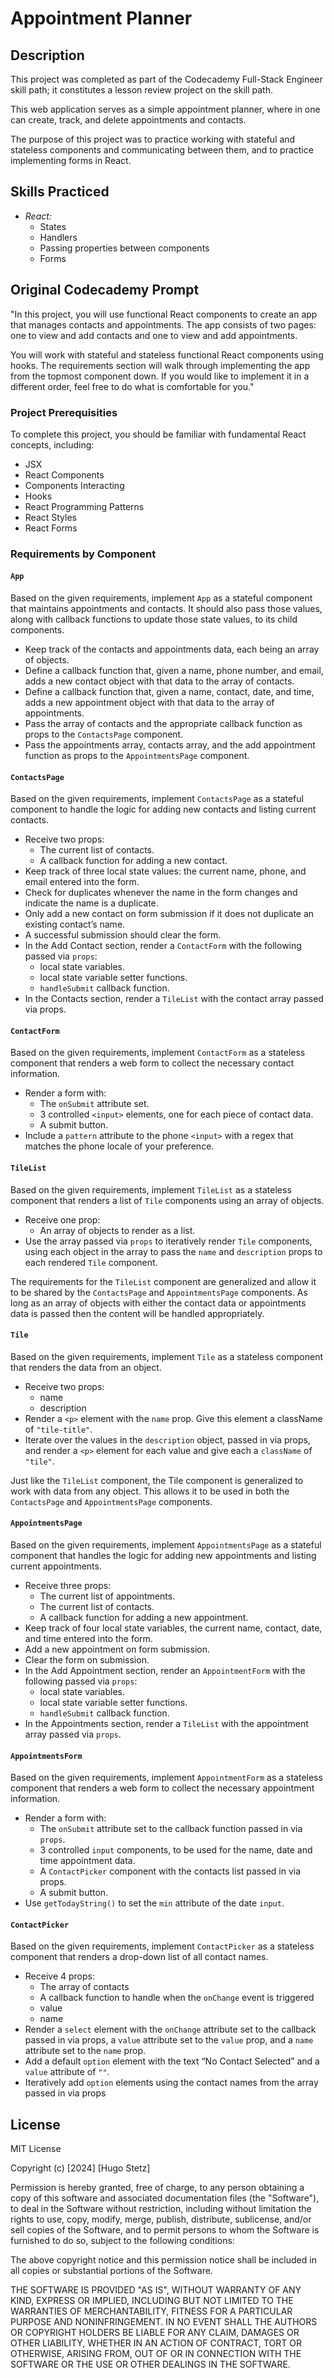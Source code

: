 # Appointment Planner

## Description

This project was completed as part of the Codecademy Full-Stack Engineer skill path; it constitutes a lesson review project on the skill path.

This web application serves as a simple appointment planner, where in one can create, track, and delete appointments and contacts.

The purpose of this project was to practice working with stateful and stateless components and communicating between them, and to practice implementing forms in React.

## Skills Practiced

- *React:*
  - States
  - Handlers
  - Passing properties between components
  - Forms

## Original Codecademy Prompt

"In this project, you will use functional React components to create an app that manages contacts and appointments. The app consists of two pages: one to view and add contacts and one to view and add appointments.

You will work with stateful and stateless functional React components using hooks. The requirements section will walk through implementing the app from the topmost component down. If you would like to implement it in a different order, feel free to do what is comfortable for you."

### Project Prerequisities

To complete this project, you should be familiar with fundamental React concepts, including:
- JSX
- React Components
- Components Interacting
- Hooks
- React Programming Patterns
- React Styles
- React Forms

### Requirements by Component

#### `App`

Based on the given requirements, implement `App` as a stateful component that maintains appointments and contacts. It should also pass those values, along with callback functions to update those state values, to its child components.

- Keep track of the contacts and appointments data, each being an array of objects.
- Define a callback function that, given a name, phone number, and email, adds a new contact object with that data to the array of contacts.
- Define a callback function that, given a name, contact, date, and time, adds a new appointment object with that data to the array of appointments.
- Pass the array of contacts and the appropriate callback function as props to the `ContactsPage` component.
- Pass the appointments array, contacts array, and the add appointment function as props to the `AppointmentsPage` component.

#### `ContactsPage`

Based on the given requirements, implement `ContactsPage` as a stateful component to handle the logic for adding new contacts and listing current contacts.

- Receive two props:
  - The current list of contacts.
  - A callback function for adding a new contact.
- Keep track of three local state values: the current name, phone, and email entered into the form.
- Check for duplicates whenever the name in the form changes and indicate the name is a duplicate.
- Only add a new contact on form submission if it does not duplicate an existing contact’s name.
- A successful submission should clear the form.
- In the Add Contact section, render a `ContactForm` with the following passed via `props`:
  - local state variables.
  - local state variable setter functions.
  - `handleSubmit` callback function.
- In the Contacts section, render a `TileList` with the contact array passed via props.

#### `ContactForm`

Based on the given requirements, implement `ContactForm` as a stateless component that renders a web form to collect the necessary contact information.

- Render a form with:
  - The `onSubmit` attribute set.
  - 3 controlled `<input>` elements, one for each piece of contact data.
  - A submit button.
- Include a `pattern` attribute to the phone `<input>` with a regex that matches the phone locale of your preference.

#### `TileList`

Based on the given requirements, implement `TileList` as a stateless component that renders a list of `Tile` components using an array of objects.

- Receive one prop:
  - An array of objects to render as a list.
- Use the array passed via `props` to iteratively render `Tile` components, using each object in the array to pass the `name` and `description` props to each rendered `Tile` component.

The requirements for the `TileList` component are generalized and allow it to be shared by the `ContactsPage` and `AppointmentsPage` components. As long as an array of objects with either the contact data or appointments data is passed then the content will be handled appropriately.

#### `Tile`

Based on the given requirements, implement `Tile` as a stateless component that renders the data from an object.

- Receive two props:
  - name
  - description
- Render a `<p>` element with the `name` prop. Give this element a className of `"tile-title"`.
- Iterate over the values in the `description` object, passed in via props, and render a `<p>` element for each value and give each a `className` of `"tile"`.

Just like the `TileList` component, the Tile component is generalized to work with data from any object. This allows it to be used in both the `ContactsPage` and `AppointmentsPage` components.

#### `AppointmentsPage `

Based on the given requirements, implement `AppointmentsPage` as a stateful component that handles the logic for adding new appointments and listing current appointments.

- Receive three props:
  - The current list of appointments.
  - The current list of contacts.
  - A callback function for adding a new appointment.
- Keep track of four local state variables, the current name, contact, date, and time entered into the form.
- Add a new appointment on form submission.
- Clear the form on submission.
- In the Add Appointment section, render an `AppointmentForm` with the following passed via `props`:
  - local state variables.
  - local state variable setter functions.
  - `handleSubmit` callback function.
- In the Appointments section, render a `TileList` with the appointment array passed via `props`.

#### `AppointmentsForm`

Based on the given requirements, implement `AppointmentForm` as a stateless component that renders a web form to collect the necessary appointment information.

- Render a form with:
  - The `onSubmit` attribute set to the callback function passed in via `props`.
  - 3 controlled `input` components, to be used for the name, date and time appointment data.
  - A `ContactPicker` component with the contacts list passed in via props.
  - A submit button.
- Use `getTodayString()` to set the `min` attribute of the date `input`.

#### `ContactPicker`

Based on the given requirements, implement `ContactPicker` as a stateless component that renders a drop-down list of all contact names.

- Receive 4 props:
  - The array of contacts
  - A callback function to handle when the `onChange` event is triggered
  - value
  - name
- Render a `select` element with the `onChange` attribute set to the callback passed in via props, a `value` attribute set to the `value` prop, and a `name` attribute set to the `name` prop.
- Add a default `option` element with the text “No Contact Selected” and a `value` attribute of `""`.
- Iteratively add `option` elements using the contact names from the array passed in via props

## License

MIT License

Copyright (c) [2024] [Hugo Stetz]

Permission is hereby granted, free of charge, to any person obtaining a copy of this software and associated documentation files (the "Software"), to deal in the Software without restriction, including without limitation the rights to use, copy, modify, merge, publish, distribute, sublicense, and/or sell copies of the Software, and to permit persons to whom the Software is furnished to do so, subject to the following conditions:

The above copyright notice and this permission notice shall be included in all copies or substantial portions of the Software.

THE SOFTWARE IS PROVIDED "AS IS", WITHOUT WARRANTY OF ANY KIND, EXPRESS OR IMPLIED, INCLUDING BUT NOT LIMITED TO THE WARRANTIES OF MERCHANTABILITY, FITNESS FOR A PARTICULAR PURPOSE AND NONINFRINGEMENT. IN NO EVENT SHALL THE AUTHORS OR COPYRIGHT HOLDERS BE LIABLE FOR ANY CLAIM, DAMAGES OR OTHER LIABILITY, WHETHER IN AN ACTION OF CONTRACT, TORT OR OTHERWISE, ARISING FROM, OUT OF OR IN CONNECTION WITH THE SOFTWARE OR THE USE OR OTHER DEALINGS IN THE SOFTWARE.